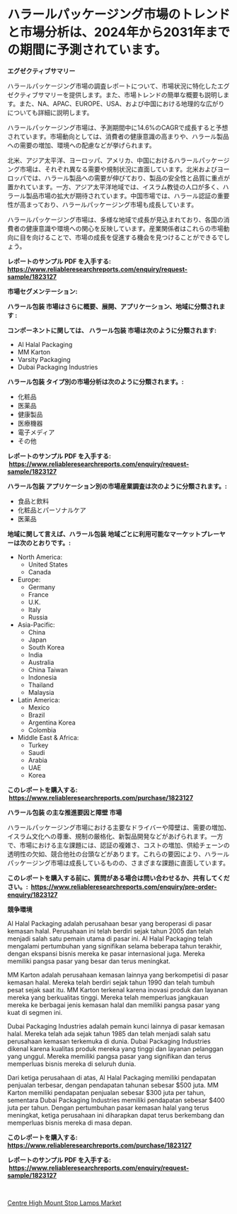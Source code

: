 <p><h1>ハラールパッケージング市場のトレンドと市場分析は、2024年から2031年までの期間に予測されています。</h1></p><p><strong>エグゼクティブサマリー</strong></p>
<p><p>ハラールパッケージング市場の調査レポートについて、市場状況に特化したエグゼクティブサマリーを提供します。また、市場トレンドの簡単な概要も説明します。また、NA、APAC、EUROPE、USA、および中国における地理的な広がりについても詳細に説明します。</p><p>ハラールパッケージング市場は、予測期間中に14.6%のCAGRで成長すると予想されています。市場動向としては、消費者の健康意識の高まりや、ハラール製品への需要の増加、環境への配慮などが挙げられます。</p><p>北米、アジア太平洋、ヨーロッパ、アメリカ、中国におけるハラールパッケージング市場は、それぞれ異なる需要や規制状況に直面しています。北米およびヨーロッパでは、ハラール製品への需要が伸びており、製品の安全性と品質に重点が置かれています。一方、アジア太平洋地域では、イスラム教徒の人口が多く、ハラール製品市場の拡大が期待されています。中国市場では、ハラール認証の重要性が高まっており、ハラールパッケージング市場も成長しています。</p><p>ハラールパッケージング市場は、多様な地域で成長が見込まれており、各国の消費者の健康意識や環境への関心を反映しています。産業関係者はこれらの市場動向に目を向けることで、市場の成長を促進する機会を見つけることができるでしょう。</p></p>
<p><strong>レポートのサンプル PDF を入手する: <a href="https://www.reliableresearchreports.com/enquiry/request-sample/1823127">https://www.reliableresearchreports.com/enquiry/request-sample/1823127</a></strong></p>
<p><strong>市場セグメンテーション:</strong></p>
<p><strong> ハラール包装 市場はさらに概要、展開、アプリケーション、地域に分類されます :</strong></p>
<p><strong>コンポーネントに関しては、 ハラール包装 市場は次のように分類されます: &nbsp;</strong></p>
<p><ul><li>Al Halal Packaging</li><li>MM Karton</li><li>Varsity Packaging</li><li>Dubai Packaging Industries</li></ul></p>
<p><strong> ハラール包装 タイプ別の市場分析は次のように分類されます。:</strong></p>
<p><ul><li>化粧品</li><li>医薬品</li><li>健康製品</li><li>医療機器</li><li>電子メディア</li><li>その他</li></ul></p>
<p><strong>レポートのサンプル PDF を入手する: &nbsp;<a href="https://www.reliableresearchreports.com/enquiry/request-sample/1823127">https://www.reliableresearchreports.com/enquiry/request-sample/1823127</a></strong></p>
<p><strong> ハラール包装 アプリケーション別の市場産業調査は次のように分類されます。:</strong></p>
<p><ul><li>食品と飲料</li><li>化粧品とパーソナルケア</li><li>医薬品</li></ul></p>
<p><strong>地域に関して言えば、ハラール包装 地域ごとに利用可能なマーケットプレーヤーは次のとおりです。:</strong></p>
<p><ul>
    <li>
        North America:
        <ul>
            <li>United States</li>
            <li>Canada</li>
        </ul>
    </li>
    <li>
        Europe:
        <ul>
            <li>Germany</li>
            <li>France</li>
            <li>U.K.</li>
            <li>Italy</li>
            <li>Russia</li>
        </ul>
    </li>
    <li>
        Asia-Pacific:
        <ul>
            <li>China</li>
            <li>Japan</li>
            <li>South Korea</li>
            <li>India</li>
            <li>Australia</li>
            <li>China Taiwan</li>
            <li>Indonesia</li>
            <li>Thailand</li>
            <li>Malaysia</li>
        </ul>
    </li>
    <li>
        Latin America:
        <ul>
            <li>Mexico</li>
            <li>Brazil</li>
            <li>Argentina Korea</li>
            <li>Colombia</li>
        </ul>
    </li>
    <li>
        Middle East & Africa:
        <ul>
            <li>Turkey</li>
            <li>Saudi</li>
            <li>Arabia</li>
            <li>UAE</li>
            <li>Korea</li>
        </ul>
    </li>
    </ul></p>
<p><strong>このレポートを購入する: &nbsp;<a href="https://www.reliableresearchreports.com/purchase/1823127">https://www.reliableresearchreports.com/purchase/1823127</a></strong></p>
<p><strong>ハラール包装 の主な推進要因と障壁 市場</strong></p>
<p><p>ハラールパッケージング市場における主要なドライバーや障壁は、需要の増加、イスラム文化への尊重、規制の厳格化、新製品開発などがあげられます。一方で、市場における主な課題には、認証の複雑さ、コストの増加、供給チェーンの透明性の欠如、競合他社の台頭などがあります。これらの要因により、ハラールパッケージング市場は成長しているものの、さまざまな課題に直面しています。</p></p>
<p><strong>このレポートを購入する前に、質問がある場合は問い合わせるか、共有してください。:&nbsp; <a href="https://www.reliableresearchreports.com/enquiry/pre-order-enquiry/1823127">https://www.reliableresearchreports.com/enquiry/pre-order-enquiry/1823127</a></strong></p>
<p><strong>競争環境</strong></p>
<p><p>Al Halal Packaging adalah perusahaan besar yang beroperasi di pasar kemasan halal. Perusahaan ini telah berdiri sejak tahun 2005 dan telah menjadi salah satu pemain utama di pasar ini. Al Halal Packaging telah mengalami pertumbuhan yang signifikan selama beberapa tahun terakhir, dengan ekspansi bisnis mereka ke pasar internasional juga. Mereka memiliki pangsa pasar yang besar dan terus meningkat.</p><p>MM Karton adalah perusahaan kemasan lainnya yang berkompetisi di pasar kemasan halal. Mereka telah berdiri sejak tahun 1990 dan telah tumbuh pesat sejak saat itu. MM Karton terkenal karena inovasi produk dan layanan mereka yang berkualitas tinggi. Mereka telah memperluas jangkauan mereka ke berbagai jenis kemasan halal dan memiliki pangsa pasar yang kuat di segmen ini.</p><p>Dubai Packaging Industries adalah pemain kunci lainnya di pasar kemasan halal. Mereka telah ada sejak tahun 1985 dan telah menjadi salah satu perusahaan kemasan terkemuka di dunia. Dubai Packaging Industries dikenal karena kualitas produk mereka yang tinggi dan layanan pelanggan yang unggul. Mereka memiliki pangsa pasar yang signifikan dan terus memperluas bisnis mereka di seluruh dunia.</p><p>Dari ketiga perusahaan di atas, Al Halal Packaging memiliki pendapatan penjualan terbesar, dengan pendapatan tahunan sebesar $500 juta. MM Karton memiliki pendapatan penjualan sebesar $300 juta per tahun, sementara Dubai Packaging Industries memiliki pendapatan sebesar $400 juta per tahun. Dengan pertumbuhan pasar kemasan halal yang terus meningkat, ketiga perusahaan ini diharapkan dapat terus berkembang dan memperluas bisnis mereka di masa depan.</p></p>
<p><strong>このレポートを購入する: &nbsp; <a href="https://www.reliableresearchreports.com/purchase/1823127">https://www.reliableresearchreports.com/purchase/1823127</a></strong></p>
<p><strong>レポートのサンプル PDF を入手する: &nbsp;<a href="https://www.reliableresearchreports.com/enquiry/request-sample/1823127">https://www.reliableresearchreports.com/enquiry/request-sample/1823127</a></strong><strong></strong></p>
<p>&nbsp;</p>
<p><p><a href="https://metal-farmhouse-e95.notion.site/Centre-High-Mount-Stop-Lamps-Market-Size-Furnishes-Valuable-Information-Encompassing-Market-Share-M-44f6f9bae27741d99063e3d2e5173739">Centre High Mount Stop Lamps Market</a></p></p>